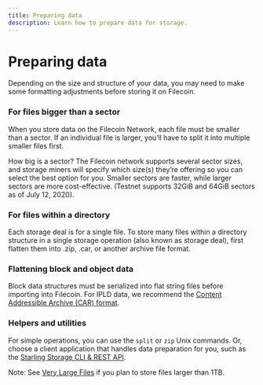 ```yaml
---
title: Preparing data
description: Learn how to prepare data for storage.
---
```


# Preparing data

Depending on the size and structure of your data, you may need to make some formatting adjustments before storing it on Filecoin.

### For files bigger than a sector

When you store data on the Filecoin Network, each file must be smaller than a sector. If an individual file is larger, you’ll have to split it into multiple smaller files first.

How big is a sector? The Filecoin network supports several sector sizes, and storage miners will specify which size(s) they’re offering so you can select the best option for you. Smaller sectors are faster, while larger sectors are more cost-effective. (Testnet supports 32GiB and 64GiB sectors as of July 12, 2020).

### For files within a directory

Each storage deal is for a single file. To store many files within a directory structure in a single storage operation (also known as storage deal), first flatten them into .zip, .car, or another archive file format.

### Flattening block and object data

Block data structures must be serialized into flat string files before importing into Filecoin. For IPLD data, we recommend the [Content Addressible Archive (CAR) format](https://github.com/ipld/specs/blob/master/block-layer/content-addressable-archives.md).

### Helpers and utilities

For simple operations, you can use the `split` or `zip` Unix commands. Or, choose a client application that handles data preparation for you, such as the [Starling Storage CLI & REST API](https://github.com/filecoin-project/starling).

Note: See [Very Large Files](./large-files.md) if you plan to store files larger than 1TB.
